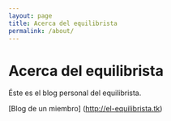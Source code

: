 ```yaml
---
layout: page
title: Acerca del equilibrista
permalink: /about/
---
```

# Acerca del equilibrista

Éste es el blog personal del equilibrista.

[Blog de un miembro] (http://el-equilibrista.tk)

